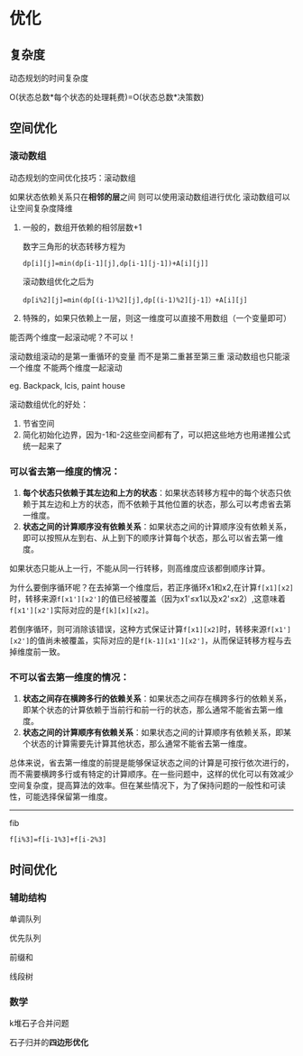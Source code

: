 # 优化

## 复杂度

动态规划的时间复杂度

O(状态总数\*每个状态的处理耗费)=O(状态总数\*决策数)

## 空间优化

### 滚动数组

动态规划的空间优化技巧：滚动数组

如果状态依赖关系只在**相邻的层**之间
则可以使用滚动数组进行优化
滚动数组可以让空间复杂度降维

1. 一般的，数组开依赖的相邻层数+1

   数字三角形的状态转移方程为

   `dp[i][j]=min(dp[i-1][j],dp[i-1][j-1])+A[i][j]]`

   滚动数组优化之后为

   `dp[i%2][j]=min(dp[(i-1)%2][j],dp[(i-1)%2][j-1]）+A[i][j]`

2. 特殊的，如果只依赖上一层，则这一维度可以直接不用数组（一个变量即可）

能否两个维度一起滚动呢？不可以！

滚动数组滚动的是第一重循环的变量
而不是第二重甚至第三重
滚动数组也只能滚一个维度
不能两个维度一起滚动

eg. Backpack, lcis, paint house

滚动数组优化的好处：

1. 节省空间
2. 简化初始化边界，因为-1和-2这些空间都有了，可以把这些地方也用递推公式统一起来了

### 可以省去第一维度的情况：

1. **每个状态只依赖于其左边和上方的状态**：如果状态转移方程中的每个状态只依赖于其左边和上方的状态，而不依赖于其他位置的状态，那么可以考虑省去第一维度。
2. **状态之间的计算顺序没有依赖关系**：如果状态之间的计算顺序没有依赖关系，即可以按照从左到右、从上到下的顺序计算每个状态，那么可以省去第一维度。

如果状态只能从上一行，不能从同一行转移，则高维度应该都倒顺序计算。

为什么要倒序循环呢？在去掉第一个维度后，若正序循环x1和x2,在计算`f[x1][x2]`时，转移来源`f[x1'][x2']`的值已经被覆盖（因为x1'≤x1以及x2'≤x2）,这意味着`f[x1'][x2']`实际对应的是`f[k][x][x2]`。

若倒序循环，则可消除该错误，这种方式保证计算`f[x1][x2]`时，转移来源`f[x1'][x2']`的值尚未被覆盖，实际对应的是`f[k-1][x1'][x2']`，从而保证转移方程与去掉维度前一致。

### 不可以省去第一维度的情况：

1. **状态之间存在横跨多行的依赖关系**：如果状态之间存在横跨多行的依赖关系，即某个状态的计算依赖于当前行和前一行的状态，那么通常不能省去第一维度。
2. **状态之间的计算顺序有依赖关系**：如果状态之间的计算顺序有依赖关系，即某个状态的计算需要先计算其他状态，那么通常不能省去第一维度。

总体来说，省去第一维度的前提是能够保证状态之间的计算是可按行依次进行的，而不需要横跨多行或有特定的计算顺序。在一些问题中，这样的优化可以有效减少空间复杂度，提高算法的效率。但在某些情况下，为了保持问题的一般性和可读性，可能选择保留第一维度。

---

fib

`f[i%3]=f[i-1%3]+f[i-2%3]`



## 时间优化

### 辅助结构

单调队列

优先队列

前缀和

线段树

### 数学

k堆石子合并问题

石子归并的**四边形优化**

